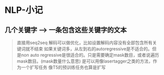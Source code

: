 # NLP-小记

## 几个关键字 ——> 一条包含这些关键字的文本

> 直接用seq2seq
> 解码可以做优化，比如设置解码内容没有全部包含所有关键词就不结束
> 如果关键词多，从左到右的autoregressive是不适合的。但是non auto regressive是很适合的。只是需要确定mask数目，或者说遍历mask数目。(mask数量什么意思)
> 是可以用像lasertagger之类的方法，作为一个扩写任务
> 像T5的预训练任务也算是扩写
